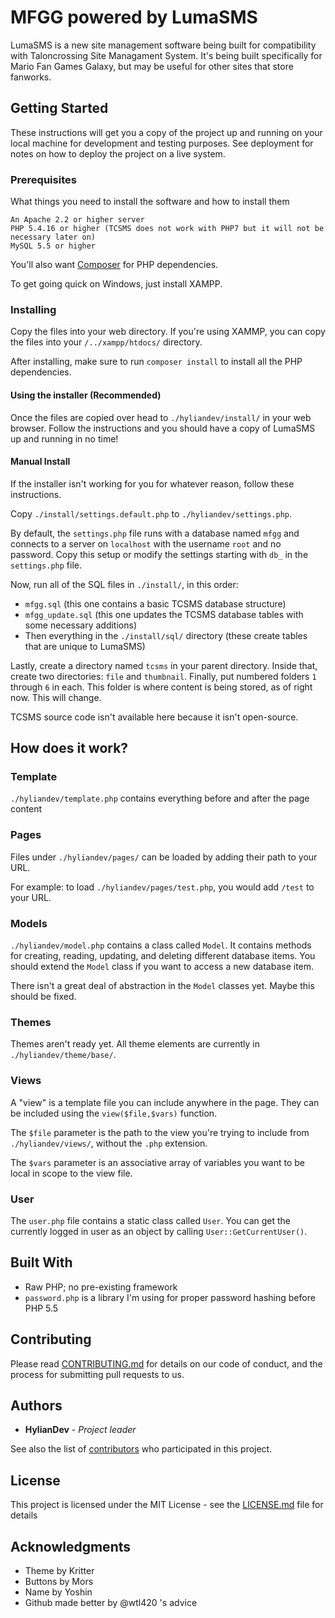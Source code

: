 # MFGG powered by LumaSMS

LumaSMS is a new site management software being built for compatibility with
Taloncrossing Site Managament System. It's being built specifically for Mario
Fan Games Galaxy, but may be useful for other sites that store fanworks.

## Getting Started

These instructions will get you a copy of the project up and running on your
local machine for development and testing purposes. See deployment for notes
on how to deploy the project on a live system.

### Prerequisites

What things you need to install the software and how to install them

```
An Apache 2.2 or higher server
PHP 5.4.16 or higher (TCSMS does not work with PHP7 but it will not be necessary later on)
MySQL 5.5 or higher
```

You'll also want [Composer](https://getcomposer.org/) for PHP dependencies.

To get going quick on Windows, just install XAMPP.

### Installing

Copy the files into your web directory. If you're using XAMMP, you can copy the
files into your `/../xampp/htdocs/` directory.

After installing, make sure to run `composer install` to install all the
PHP dependencies.

#### Using the installer (Recommended)

Once the files are copied over head to `./hyliandev/install/` in your web
browser. Follow the instructions and you should have a copy of LumaSMS up and
running in no time!

#### Manual Install

If the installer isn't working for you for whatever reason, follow these
instructions.

Copy `./install/settings.default.php` to `./hyliandev/settings.php`.

By default, the `settings.php` file runs with a database named `mfgg` and
connects to a server on `localhost` with the username `root` and no password.
Copy this setup or modify the settings starting with `db_` in the
`settings.php` file.

Now, run all of the SQL files in `./install/`, in this order:

- `mfgg.sql` (this one contains a basic TCSMS database structure)
- `mfgg_update.sql` (this one updates the TCSMS database tables with some necessary additions)
- Then everything in the `./install/sql/` directory (these create tables that are unique to LumaSMS)

Lastly, create a directory named `tcsms` in your parent directory. Inside that,
create two directories: `file` and `thumbnail`. Finally, put numbered folders
`1` through `6` in each. This folder is where content is being stored, as of
right now. This will change.

TCSMS source code isn't available here because it isn't open-source.

## How does it work?

### Template

`./hyliandev/template.php` contains everything before and after the page content

### Pages

Files under `./hyliandev/pages/` can be loaded by adding their path to your URL.

For example: to load `./hyliandev/pages/test.php`, you would add `/test` to your URL.

### Models

`./hyliandev/model.php` contains a class called `Model`. It contains methods for
creating, reading, updating, and deleting different database items. You should
extend the `Model` class if you want to access a new database item.

There isn't a great deal of abstraction in the `Model` classes yet. Maybe this
should be fixed.

### Themes

Themes aren't ready yet. All theme elements are currently in
`./hyliandev/theme/base/`.

### Views

A "view" is a template file you can include anywhere in the page. They can be
included using the `view($file,$vars)` function.

The `$file` parameter is the path to the view you're trying to include from
`./hyliandev/views/`, without the `.php` extension.

The `$vars` parameter is an associative array of variables you want to be
local in scope to the view file.

### User

The `user.php` file contains a static class called `User`. You can get the
currently logged in user as an object by calling `User::GetCurrentUser()`.

## Built With

- Raw PHP; no pre-existing framework
- `password.php` is a library I'm using for proper password hashing before PHP 5.5

## Contributing

Please read [CONTRIBUTING.md](CONTRIBUTING.md) for details on our code of
conduct, and the process for submitting pull requests to us.

## Authors

- **HylianDev** - _Project leader_

See also the list of
[contributors](https://github.com/hyliandev/mfgg3/contributors) who participated
in this project.

## License

This project is licensed under the MIT License - see the
[LICENSE.md](LICENSE.md) file for details

## Acknowledgments

- Theme by Kritter
- Buttons by Mors
- Name by Yoshin
- Github made better by @wtl420 's advice
